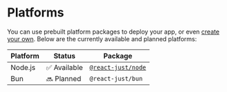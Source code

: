 # Platforms

You can use prebuilt platform packages to deploy your app, or even [create your own](/advanced/custom-platform.md). Below are the currently available and planned platforms:

| Platform | Status                       | Package                         |
| -------- | ---------------------------- | ------------------------------- |
| Node.js  | :white_check_mark: Available | [`@react-just/node`](./node.md) |
| Bun      | :soon: Planned               | `@react-just/bun`               |
